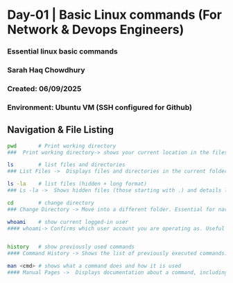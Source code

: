 # Day-01 | Basic Linux commands (For Network & Devops Engineers)

### Essential linux basic commands
### Sarah Haq Chowdhury
### Created: 06/09/2025
### Environment: Ubuntu VM (SSH configured for Github)

## Navigation & File Listing
```bash
pwd       # Print working directory
###  Print working directory-> shows your current location in the filesystem. Beneficial before running scripts or moving files. 

ls        # list files and directories
### List Files ->  Displays files and directories in the current folder. Handy for a quick overview

ls -la    # list files (hidden + long format)
### Ls -la ->  Shows hidden files (those starting with .) and details like permissions, size, and ownership. Useful for troubleshooting.

cd        # change directory
### Change Directory -> Move into a different folder. Essential for navigating through the system.

whoami    # show current logged-in user
#### whoami-> Confirms which user account you are operating as. Useful in multi-user or sudo environments.


history   # show previously used commands
#### Command History -> Shows the list of previously executed commands. Useful to repeat or debug past work.

man <cmd> # shows what a command does and how it is used
#### Manual Pages ->  Displays documentation about a command, including usage and options. Great for learning new commands on the fly.


